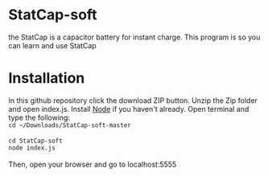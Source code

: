 # StatCap-soft
the StatCap is a capacitor battery for instant charge. This program is so you can learn and use StatCap
# Installation
In this github repository click the download ZIP button. Unzip the Zip folder and open index.js.
Install <a href= "nodejs.org">Node</a> if you haven't already. Open terminal and type the following:
<br>`cd ~/Downloads/StatCap-soft-master`</br>
<br> `cd StatCap-soft`
<br>`node index.js`</br>
<br> Then, open your browser and go to localhost:5555</br>
